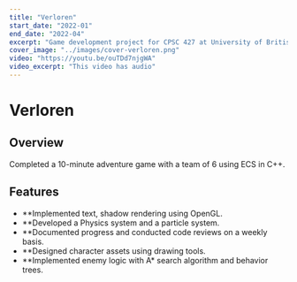 ```yaml
---
title: "Verloren"
start_date: "2022-01"
end_date: "2022-04"
excerpt: "Game development project for CPSC 427 at University of British Columbia"
cover_image: "../images/cover-verloren.png"
video: "https://youtu.be/ouTDd7njgWA"
video_excerpt: "This video has audio"
---
```


# Verloren

## Overview

Completed a 10-minute adventure game with a team of 6 using ECS in C++.

## Features

- \*\*Implemented text, shadow rendering using OpenGL.
- \*\*Developed a Physics system and a particle system.
- \*\*Documented progress and conducted code reviews on a weekly basis.
- \*\*Designed character assets using drawing tools.
- \*\*Implemented enemy logic with A\* search algorithm and behavior trees.
